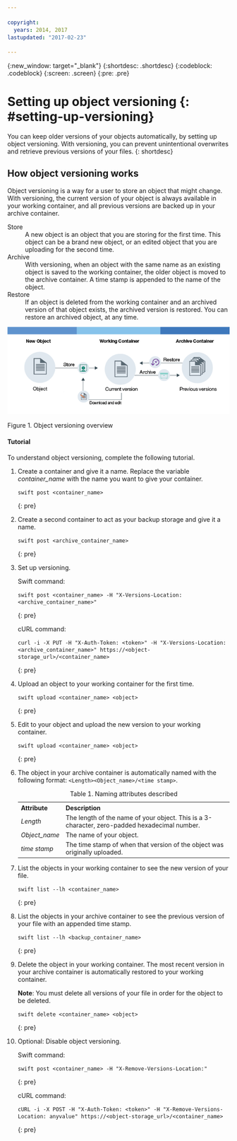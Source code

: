 ```yaml
---

copyright:
  years: 2014, 2017
lastupdated: "2017-02-23"

---
```

{:new_window: target="_blank"}
{:shortdesc: .shortdesc}
{:codeblock: .codeblock}
{:screen: .screen}
{:pre: .pre}


# Setting up object versioning {: #setting-up-versioning}

You can keep older versions of your objects automatically, by setting up object versioning. With versioning, you can prevent unintentional overwrites and retrieve previous versions of your files.
{: shortdesc}


## How object versioning works

Object versioning is a way for a user to store an object that might change. With versioning, the current version of your object is always available in your working container, and all previous versions are backed up in your archive container.

<dl>
  <dt>Store</dt>
    <dd>A new object is an object that you are storing for the first time. This object can be a brand new object, or an edited object that you are uploading for the second time.</dd>
  <dt>Archive</dt>
    <dd>With versioning, when an object with the same name as an existing object is saved to the working container, the older object is moved to the archive container. A time stamp is appended to the name of the object.</dd>
  <dt>Restore</dt>
    <dd>If an object is deleted from the working container and an archived version of that object exists, the archived version is restored.  You can restore an archived object, at any time.</dd>
</dl>

![Object versioning overview](images/os_versioning.png)

Figure 1. Object versioning overview


#### Tutorial

To understand object versioning, complete the following tutorial.

1. Create a container and give it a name. Replace the variable *container_name* with the name you want to give your container.

    ```
    swift post <container_name>
    ```
    {: pre}

2. Create a second container to act as your backup storage and give it a name.

    ```
    swift post <archive_container_name>
    ```
    {: pre}

3. Set up versioning.

    Swift command:

    ```
    swift post <container_name> -H "X-Versions-Location: <archive_container_name>"
    ```
    {: pre}

    cURL command:

    ```
    curl -i -X PUT -H "X-Auth-Token: <token>" -H "X-Versions-Location:<archive_container_name>" https://<object-storage_url>/<container_name>
    ```
    {: pre}

4. Upload an object to your working container for the first time.

    ```
    swift upload <container_name> <object>
    ```
    {: pre}

5. Edit to your object and upload the new version to your working container.

    ```
    swift upload <container_name> <object>
    ```
    {: pre}

6.  The object in your archive container is automatically named with the following format: `<Length><Object_name>/<time stamp>`.
    <table>
    <caption> Table 1. Naming attributes described </caption>
      <tr>
        <th> Attribute </th>
        <th> Description </th>
      </tr>
      <tr>
        <td> <i> Length </i> </td>
        <td> The length of the name of your object. This is a 3-character, zero-padded hexadecimal number. </td>
      </tr>
      <tr>
        <td> <i> Object_name </i> </td>
        <td> The name of your object. </td>
      </tr>
      <tr>
        <td> <i> time stamp </i> </td>
        <td> The time stamp of when that version of the object was originally uploaded. </td>
      </tr>
    </table>

7. List the objects in your working container to see the new version of your file.

    ```
    swift list --lh <container_name>
    ```
    {: pre}

8. List the objects in your archive container to see the previous version of your file with an appended time stamp.

    ```
    swift list --lh <backup_container_name>
    ```
    {: pre}

9. Delete the object in your working container. The most recent version in your archive container is automatically restored to your working container.

    **Note**: You must delete all versions of your file in order for the object to be deleted.

    ```
    swift delete <container_name> <object>
    ```
    {: pre}

10. Optional: Disable object versioning.

    Swift command:

    ```
    swift post <container_name> -H "X-Remove-Versions-Location:"
    ```
    {: pre}

    cURL command:

    ```
    cURL -i -X POST -H "X-Auth-Token: <token>" -H "X-Remove-Versions-Location: anyvalue" https://<object-storage_url>/<container_name>
    ```
    {: pre}
